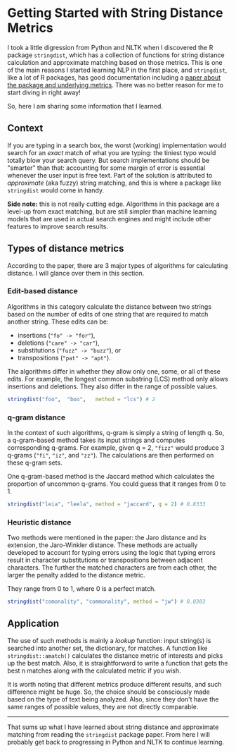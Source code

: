 # Getting Started with String Distance Metrics

I took a little digression from Python and NLTK when I discovered the R package
`stringdist`, which has a collection of functions for string distance
calculation and approximate matching based on those metrics. This is one of the
main reasons I started learning NLP in the first place, and `stringdist`, like a
lot of R packages, has good documentation including a [paper about the package
and underlying metrics](http://www.markvanderloo.eu/files/statistics/loo.pdf).
There was no better reason for me to start diving in right away!

So, here I am sharing some information that I learned.

## Context

If you are typing in a search box, the worst (working) implementation would
search for an _exact_ match of what you are typing: the tiniest typo would
totally blow your search query. But search implementations should be "smarter"
than that: accounting for some margin of error is essential whenever the user
input is free text. Part of the solution is attributed to _approximate_ (aka
fuzzy) string matching, and this is where a package like `stringdist` would come
in handy.

**Side note:** this is not really cutting edge. Algorithms in this package are a
level-up from exact matching, but are still simpler than machine learning models
that are used in actual search engines and might include other
features to improve search results.

## Types of distance metrics

According to the paper, there are 3 major types of algorithms for calculating
distance. I will glance over them in this section.

### Edit-based distance

Algorithms in this category calculate the distance between two strings based on
the number of edits of one string that are required to match another string.
These edits can be:

- insertions (`"fo" -> "for"`),
- deletions (`"care" -> "car"`),
- substitutions (`"fuzz" -> "buzz"`), or
- transpositions (`"pat" -> "apt"`).

The algorithms differ in whether they allow only one, some, or all of these
edits. For example, the longest common substring (LCS) method only allows
insertions and deletions. They also differ in the range of possible values.

```r
stringdist("foo",  "boo",   method = "lcs") # 2
```

### q-gram distance

In the context of such algorithms, q-gram is simply a string of length q. So, a
q-gram-based method takes its input strings and computes corresponding q-grams.
For example, given q = 2, `"fizz"` would produce 3 q-grams (`"fi"`, `"iz"`, and
`"zz"`). The calculations are then performed on these q-gram sets.

One q-gram-based method is the Jaccard method which calculates the proportion of
uncommon q-grams. You could guess that it ranges from 0 to 1.

```r
stringdist("leia", "leela", method = "jaccard", q = 2) # 0.8333
```

### Heuristic distance

Two methods were mentioned in the paper: the Jaro distance and its extension,
the Jaro-Winkler distance. These methods are actually developed to account for
typing errors using the logic that typing errors result in character
substitutions or transpositions between adjacent characters. The further the
matched characters are from each other, the larger the penalty added to the
distance metric.

They range from 0 to 1, where 0 is a perfect match.

```r
stringdist("comonality", "commonality", method = "jw") # 0.0303
```

## Application

The use of such methods is mainly a _lookup_ function: input string(s) is
searched into another set, the dictionary, for matches. A function like
`stringdist::amatch()` calculates the distance metric of interests and picks up
the best match. Also, it is straightforward to write a function that gets the
best n matches along with the calculated metric if you wish.

It is worth noting that different metrics produce different results, and such
difference might be huge. So, the choice should be consciously made based on the
type of text being analyzed. Also, since they don't have the same ranges of
possible values, they are not directly comparable.

* * *

That sums up what I have learned about string distance and approximate matching
from reading the `stringdist` package paper. From here I will probably get back
to progressing in Python and NLTK to continue learning.
